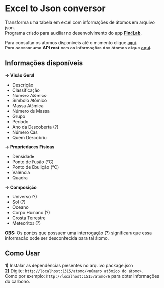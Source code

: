 # Excel to Json conversor 
Transforma uma tabela em excel com informações de átomos em arquivo json.<br>Programa criado para auxiliar no desenvolvimento do app **[FindLab](https://play.google.com/store/apps/details?id=com.agronault.FindLabs)**.

Para consultar os átomos disponíveis até o momento clique [aqui](https://1drv.ms/x/s!AlGbQ-t3b4ofgbcpYMsYAKaJlQaCEw?e=f6KO8k).
<br>Para acessar uma <b>API rest</b> com as informações dos átomos clique [aqui](https://github.com/QuartelOtaku/athoms_br).

## Informações disponíveis
<b>-> Visão Geral</b>

- Descrição
- Classificação
- Número Atômico
- Símbolo Atômico
- Massa Atômica
- Número de Massa
- Grupo
- Período
- Ano da Descoberta (?)
- Número Cas
- Quem Descobriu

<b>-> Propriedades Físicas</b>

- Densidade
- Ponto de Fusão (°C)
- Ponto de Ebulição (°C)
- Valência
- Quadra

<b>-> Composição</b>
- Universo (?)
- Sol (?)
- Oceano
- Corpo Humano (?)
- Crosta Terrestre
- Meteoritos (?)

**OBS:** Os pontos que possuem uma interrogação (?) significam que essa informação pode ser desconhecida para tal átomo.

## Como Usar
<strong>1)</strong> Instalar as dependências presentes no arquivo package.json<br>
<strong>2)</strong> 
    Digite: `http://localhost:1515/atomo/<número atômico do átomo>`.<br>
    Como por exemplo: `http://localhost:1515/atomo/6` para obter informações do carbono.
